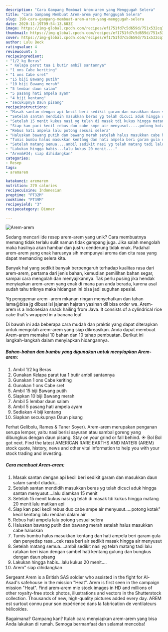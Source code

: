 ```yaml
---
description: "Cara Gampang Membuat Arem-arem yang Menggugah Selera"
title: "Cara Gampang Membuat Arem-arem yang Menggugah Selera"
slug: 190-cara-gampang-membuat-arem-arem-yang-menggugah-selera
date: 2020-11-19T09:54:13.603Z
image: https://img-global.cpcdn.com/recipes/ef1751fd7c5d659d/751x532cq70/arem-arem-foto-resep-utama.jpg
thumbnail: https://img-global.cpcdn.com/recipes/ef1751fd7c5d659d/751x532cq70/arem-arem-foto-resep-utama.jpg
cover: https://img-global.cpcdn.com/recipes/ef1751fd7c5d659d/751x532cq70/arem-arem-foto-resep-utama.jpg
author: Lulu Beck
ratingvalue: 4
reviewcount: 5
recipeingredient:
- "1/2 kg Beras"
- " Kelapa parut tua 1 butir ambil santannya"
- "1 ons Cabe keriting"
- "1 ons Cabe sret"
- "15 biji Bawang putih"
- "10 biji Bawang merah"
- "5 lembar daun salam"
- "5 pasang hati ampela ayam"
- "4 biji kentang"
- "secukupnya Daun pisang"
recipeinstructions:
- "Masak santan dengan api kecil beri sedikit garam dan masukkan daun salam sambil diaduk...."
- "Setelah santan mendidih masukkan beras yg telah dicuci aduk hingga santan menyusut....lalu diamkan 15 menit"
- "Setelah 15 menit kukus nasi yg telah di masak tdi kukus hingga matang 20 menit lalu matikan api"
- "Siap kan paci kecil rebus duo cabe smpe air menyusut.....potong kotak&#34; kecil kentang lalu rendam dalam air"
- "Rebus hati ampela lalu potong sesuai selera"
- "Haluskan bawang putih dan bawang merah setelah halus masukkan cabe haluskan"
- "Tumis bumbu halus masukkan kentang dan hati ampela beri garam gula dan penyedap rasa...cek rasa beri air sedikit masak hingga air menyusut"
- "Setelah matang semua....ambil sedikit nasi yg telah matang tadi lalu ratakan beri isian dengan sambel hati kentang gulung dan bungkus dengan daun pisang"
- "Lakukan hingga habis...lalu kukus 20 menit...."
- "Arem&#34; siap dihidangkan"
categories:
- Resep
tags:
- aremarem

katakunci: aremarem 
nutrition: 270 calories
recipecuisine: Indonesian
preptime: "PT32M"
cooktime: "PT39M"
recipeyield: "3"
recipecategory: Dinner

---
```



![Arem-arem](https://img-global.cpcdn.com/recipes/ef1751fd7c5d659d/751x532cq70/arem-arem-foto-resep-utama.jpg)

Sedang mencari ide resep arem-arem yang unik? Cara membuatnya memang tidak terlalu sulit namun tidak gampang juga. Jika salah mengolah maka hasilnya akan hambar dan justru cenderung tidak enak. Padahal arem-arem yang enak harusnya sih mempunyai aroma dan cita rasa yang dapat memancing selera kita.

Banyak hal yang sedikit banyak berpengaruh terhadap kualitas rasa dari arem-arem, pertama dari jenis bahan, kemudian pemilihan bahan segar, sampai cara mengolah dan menyajikannya. Tak perlu pusing jika hendak menyiapkan arem-arem yang enak di mana pun anda berada, karena asal sudah tahu triknya maka hidangan ini bisa jadi suguhan spesial.

Yg penggemar arem -arem mkanan ringan menyehatkan dan tahan lama@bisa jg dibuat isi jajanan hajatan yasinan dll bisa order wa. Arem-arem is a Indonesian snack hailing from Java. It consists of a cylindrical rice cake that&#39;s wrapped in a banana leaf.


Di bawah ini ada beberapa cara mudah dan praktis yang dapat diterapkan untuk mengolah arem-arem yang siap dikreasikan. Anda dapat membuat Arem-arem memakai 10 bahan dan 10 tahap pembuatan. Berikut ini langkah-langkah dalam menyiapkan hidangannya.

<!--inarticleads1-->

##### Bahan-bahan dan bumbu yang digunakan untuk menyiapkan Arem-arem:

1. Ambil 1/2 kg Beras
1. Gunakan  Kelapa parut tua 1 butir ambil santannya
1. Gunakan 1 ons Cabe keriting
1. Gunakan 1 ons Cabe sret
1. Ambil 15 biji Bawang putih
1. Siapkan 10 biji Bawang merah
1. Ambil 5 lembar daun salam
1. Ambil 5 pasang hati ampela ayam
1. Sediakan 4 biji kentang
1. Siapkan secukupnya Daun pisang


Ferhat Gelibolu, Rames &amp; Taner Soyer). Arem-arem merupakan penganan serupa lemper, yaitu nasi berisi sayuran atau sambal goreng yang dibungkus dengan daun pisang. Stay on your grind or fall behind. ☀️ Bol Bol got next. Find the latest AMERICAN RARE EARTHS AND MATERI (AREM) stock quote, history, news and other vital information to help you with your stock trading and investing. 

<!--inarticleads2-->

##### Cara membuat Arem-arem:

1. Masak santan dengan api kecil beri sedikit garam dan masukkan daun salam sambil diaduk....
1. Setelah santan mendidih masukkan beras yg telah dicuci aduk hingga santan menyusut....lalu diamkan 15 menit
1. Setelah 15 menit kukus nasi yg telah di masak tdi kukus hingga matang 20 menit lalu matikan api
1. Siap kan paci kecil rebus duo cabe smpe air menyusut.....potong kotak&#34; kecil kentang lalu rendam dalam air
1. Rebus hati ampela lalu potong sesuai selera
1. Haluskan bawang putih dan bawang merah setelah halus masukkan cabe haluskan
1. Tumis bumbu halus masukkan kentang dan hati ampela beri garam gula dan penyedap rasa...cek rasa beri air sedikit masak hingga air menyusut
1. Setelah matang semua....ambil sedikit nasi yg telah matang tadi lalu ratakan beri isian dengan sambel hati kentang gulung dan bungkus dengan daun pisang
1. Lakukan hingga habis...lalu kukus 20 menit....
1. Arem&#34; siap dihidangkan


Sergeant Arem is a British SAS soldier who assisted in the fight for Al-Asad&#39;s safehouse in the mission &#34;Heat&#34;. Arem is first seen in the campaign mission &#34;Heat&#34;. Find arem-arem mie stock images in HD and millions of other royalty-free stock photos, illustrations and vectors in the Shutterstock collection. Thousands of new, high-quality pictures added every day. AREM est surtout connu pour son expérience dans la fabrication de ventilateurs hélicoïdes. 

Bagaimana? Gampang kan? Itulah cara menyiapkan arem-arem yang bisa Anda lakukan di rumah. Semoga bermanfaat dan selamat mencoba!
